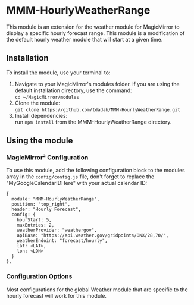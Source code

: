 # MMM-HourlyWeatherRange
This module is an extension for the weather module for MagicMirror to display a specific hourly forecast range.  This module is a modification of the default hourly weather module that will start at a given time.

## Installation

To install the module, use your terminal to:

1. Navigate to your MagicMirror's modules folder. If you are using the default installation directory, use the command:<br />`cd ~/MagicMirror/modules`
2. Clone the module:<br />`git clone https://github.com/tdadah/MMM-HourlyWeatherRange.git`
3. Install dependencies:<br /> run `npm install` from the MMM-HourlyWeatherRange directory.

## Using the module

### MagicMirror² Configuration

To use this module, add the following configuration block to the modules array in the `config/config.js` file, don't forget to replace the "MyGoogleCalendarIDHere" with your actual calendar ID:

```
{
  module: "MMM-HourlyWeatherRange",
  position: "top_right",
  header: "Hourly Forecast",
  config: {
    hourStart: 5,
    maxEntries: 2,
    weatherProvider: "weathergov",
    apiBase: "https://api.weather.gov/gridpoints/OKX/28,70/",
    weatherEndoint: "forecast/hourly",
    lat: <LAT>,
    lon: <LON>
  }
},
```

### Configuration Options

Most configurations for the global Weather module that are specific to the hourly forecast will work for this module.
